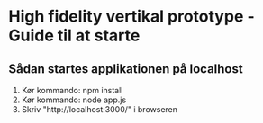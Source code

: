 # High fidelity vertikal prototype - Guide til at starte

## Sådan startes applikationen på localhost

1. Kør kommando: npm install
2. Kør kommando: node app.js
3. Skriv "http://localhost:3000/" i browseren
